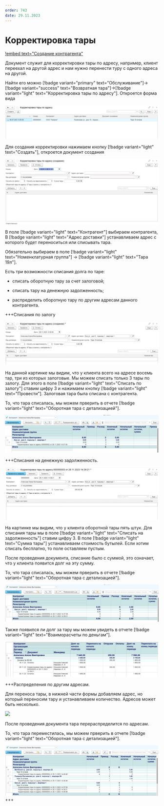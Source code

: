 ```yaml
---
order: 743
date: 29.11.2023
---
```

# Корректировка тары

[!embed text="Создание контрагента"](https://youtu.be/eAyHzo0TAwI)

Документ служит для корректировки тары по адресу, например, клиент переехал на другой адрес и нам нужно перенести туру с одного адреса на другой.

Найти его можно [!badge variant="primary" text="Обслуживание"]->[!badge variant="success" text="Возвратная тара"]->[!badge variant="light" text="Корректировка тары по адресу"]. Откроется форма вида

![](\images\бухгалтер\корректировка.jpg) 

Для создания корректировки нажимаем кнопку [!badge variant="light" text="Создать"], откроется документ создания

![](\images\бухгалтер\корректировка1.jpg) 

В поле [!badge variant="light" text="Контрагент"] выбираем контрагента, В [!badge variant="light" text="Адрес доставки"] устанавливаем адрес с которого будет переноситься или списывать тара. 

Обязательно выбираем в поле [!badge variant="light" text="Номенклатурная группа"] -> [!badge variant="light" text="Тара 19л"].

Есть три возможности списания долга по таре:

- списать оборотную тару за счет залоговой;

- списать тару на денежную задолженность;

- распределить оборотную тару по другим адресам данного контрагента.

+++Cписания по залогу

![](\images\бухгалтер\корректировка3.jpg) 

На данной картинке мы видим, что у клиента всего на адресе восемь тар, три из которых залоговые. Мы можем списать только 3 тары по залогу. Для этого в поле [!badge variant="light" text="Списать по залогу"] ставим цифру 3 и нажимаем кнопку [!badge variant="light" text="Провести"]. Залоговая тара была списана с контрагента.

То, что тара списалась, мы можем прверить в отчете [!badge variant="light" text="Оборотная тара с детализацией"].

![](\images\бухгалтер\корректировка5.jpg) 


+++Cписания на денежную задолженность.

![](\images\бухгалтер\корректировка4.jpg) 

На картинке мы видим, что у клиента оборотной тары пять штук. Для списания тары мы в поле [!badge variant="light" text="Списать на задолженность"] ставим цифру 3. В поле [!badge variant="light" text="Сумма тары"] устанавливаем стоимость бутылей. Если хотим списать бесплатно, то поле оставляем пустым.  

После проведения документа, списание было с суммой, это означает, что у клиента появится долг на эту сумму.

То, что тара списалась, мы можем прверить в отчете [!badge variant="light" text="Оборотная тара с детализацией"].

![](\images\бухгалтер\корректировка6.jpg) 

Также появился ли долг за тару мы можем увидеть в отчете [!badge variant="light" text="Взаиморасчеты по деньгам"].

![](\images\бухгалтер\корректировка7.jpg) 

+++Распределения по другим адресам.

Для переноса тары, в нижней части формы добавляем адрес, но который переносим тару и устанавливаем количество. Адресов может быть несколько. 

![](\images\бухгалтер\корректировка.gif)

После проведения документа тара перераспределится по адресам.

То, что тара переместилась, мы можем прверить в отчете [!badge variant="light" text="Оборотная тара с детализацией"].

![](\images\бухгалтер\корректировка8.jpg) 
+++
